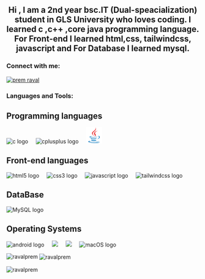 <h2 align="center">Hi , I am a 2nd year bsc.IT (Dual-speacialization) student in GLS University who loves coding. I learned  c ,c++ ,core java programming language. For Front-end I learned html,css, tailwindcss, javascript and For Database I learned mysql.</h2>
<!--<p align="left"> <a href="https://github.com/ryo-ma/github-profile-trophy"><img src="https://github-profile-trophy.vercel.app/?username=ravalprem" alt="ravalprem" /></a> </p> -->

<h3 align="left">Connect with me:</h3>
<p align="left">
<a href="https://www.linkedin.com/in/prem-raval-44472b31a/" target="blank"><img align="center" src="https://raw.githubusercontent.com/rahuldkjain/github-profile-readme-generator/master/src/images/icons/Social/linked-in-alt.svg" alt="prem raval" height="30" width="40" /></a>
</p>

<h3 align="left">Languages and Tools:</h3>
<h2>Programming languages</h2>
<p align="left"> 
  <img src="https://img.shields.io/badge/C-A8B9CC?style=for-the-badge&logo=c&logoColor=white" alt="c logo"  />
  <img width="12" />
  <img src="https://img.shields.io/badge/C++-00599C?style=for-the-badge&logo=cplusplus&logoColor=white"  alt="cplusplus logo"  />
  <img width="12" />
  <img src="https://raw.githubusercontent.com/devicons/devicon/master/icons/java/java-original.svg" alt="java" width="42" height="42" />
  <img width="12" />
    
<h2>Front-end languages</h2>
<p algin="left"> 
    <img src="https://img.shields.io/badge/HTML5-E34F26?style=for-the-badge&logo=html5&logoColor=white"  alt="html5 logo"  />
    <img width="12" />
    <img src="https://img.shields.io/badge/CSS3-1572B6?style=for-the-badge&logo=css3&logoColor=white"  alt="css3 logo"  />
    <img width="12" />
    <img src="https://img.shields.io/badge/JavaScript-F7DF1E?style=for-the-badge&logo=javascript&logoColor=black" alt="javascript logo"  />
    <img width="12" />
    <img src="https://img.shields.io/badge/TailwindCSS-06B6D4?style=for-the-badge&logo=tailwindcss&logoColor=white" alt="tailwindcss logo" />

</p>

<h2>DataBase</h2>
<p algin="left"> 
   <img src="https://img.shields.io/badge/MySQL-4479A1?style=for-the-badge&logo=mysql&logoColor=white" alt="MySQL logo" />
</p>

<h2>Operating Systems</h2>
<p align="left">
    <img src="https://img.shields.io/badge/Android-3DDC84?style=for-the-badge&logo=android&logoColor=white" alt="android logo"  />
  <img width="12" />
  <img src="https://img.shields.io/badge/Windows-0078D6?style=for-the-badge&logo=windows&logoColor=white"  />
  <img width="12" />
  <img src="https://img.shields.io/badge/Ubuntu-E95420?style=for-the-badge&logo=ubuntu&logoColor=white"  />
  <img width="12" />
  <img src="https://img.shields.io/badge/Apple%20macOS-black?style=for-the-badge" alt="macOS logo" height="70" />
</p>
   

<p><img align="left" src="https://github-readme-stats.vercel.app/api/top-langs?username=ravalprem&show_icons=true&locale=en&layout=compact" alt="ravalprem" /></p>

<p>&nbsp;<img align="center" src="https://github-readme-stats.vercel.app/api?username=ravalprem&show_icons=true&locale=en" alt="ravalprem" /></p>

<p><img align="center" src="https://github-readme-streak-stats.herokuapp.com/?user=ravalprem&" alt="ravalprem" /></p>
